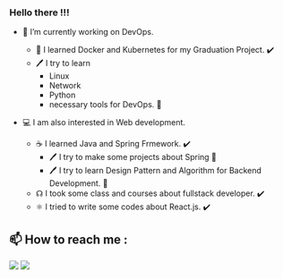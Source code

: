 ### Hello there !!!


<!--**dmnlfrkn/dmnlfrkn** is a ✨ _special_ ✨ repository because its `README.md` (this file) appears on your GitHub profile.-->


- 🔭 I’m currently working on DevOps.
  - 🔧 I learned Docker and Kubernetes for my Graduation Project. ✔️
  - 🖊 I try to learn
       - Linux
       - Network
       - Python
       - necessary tools for DevOps. 🔧
  
  
- 💻 I am also interested in Web development.
  - ☕ I learned Java and Spring Frmework. ✔️
    - 🖊 I try to make some projects about Spring 🔧
    - 🖊 I try to learn Design Pattern and Algorithm for Backend Development. 🔧
  - ☊  I took some class and courses about fullstack developer. ✔️
  - ⚛️ I tried to write some codes about React.js. ✔️

## :mailbox: How to reach me :
[<img target="_blank" src="https://img.icons8.com/fluent/50/000000/mail.png"/>](mailto:dmnlfrkn@hotmail.com)
[<img target="_blank" src="https://img.icons8.com/fluent/50/000000/linkedin.png"/>](https://www.linkedin.com/in/dmnlfrkn/)
